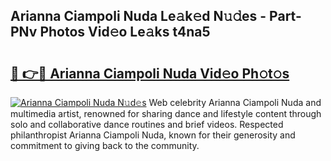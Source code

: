 ## Arianna Ciampoli Nuda Le𝚊k𝚎d N𝚞𝚍es - Part-PNv Photos Vid𝚎o Le𝚊ks t4na5

# <h2><a href="http://fbdkx27.evod.top/?m=Arianna+Ciampoli+Nuda">🔗 👉🔴 Arianna Ciampoli Nuda Vid𝚎o Ph𝚘t𝚘s</a></h2>

[![Arianna Ciampoli Nuda N𝚞d𝚎s](https://i.imgur.com/8V9OHl7.gif)](http://fbdkx27.evod.top/?m=Arianna+Ciampoli+Nuda)
Web celebrity Arianna Ciampoli Nuda and multimedia artist, renowned for sharing dance and lifestyle content through solo and collaborative dance routines and brief videos. Respected philanthropist Arianna Ciampoli Nuda, known for their generosity and commitment to giving back to the community. 
